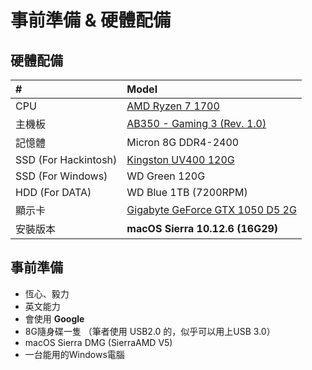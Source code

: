 # 事前準備 & 硬體配備

## 硬體配備

| \# | Model |
| :--- | :--- |
| CPU | [AMD Ryzen 7 1700 ](https://www.amd.com/zh-hant/products/cpu/amd-ryzen-7-1700) |
| 主機板 | [AB350 - Gaming 3 \(Rev. 1.0\)](https://www.gigabyte.com/tw/Motherboard/GA-AB350-Gaming-3-rev-1x#kf) |
| 記憶體 | Micron 8G DDR4-2400 |
| SSD \(For Hackintosh\) | [Kingston UV400 120G](https://www.kingston.com/tw/ssd/consumer/suv400s3) |
| SSD \(For Windows\) | WD Green 120G |
| HDD \(For DATA\) | WD Blue 1TB \(7200RPM\) |
| 顯示卡 | [Gigabyte GeForce GTX 1050 D5 2G](https://www.gigabyte.com/tw/Graphics-Card/GV-N1050D5-2GD#kf) |
| 安裝版本 | **macOS Sierra 10.12.6 \(16G29\)** |

## 事前準備

* 恆心、毅力
* 英文能力
* 會使用 **Google**
* 8G隨身碟一隻 （筆者使用 USB2.0 的，似乎可以用上USB 3.0）
* macOS Sierra DMG \(SierraAMD V5\)
* 一台能用的Windows電腦




